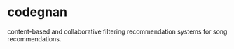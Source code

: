 # codegnan
content-based and collaborative filtering recommendation systems for song recommendations.
